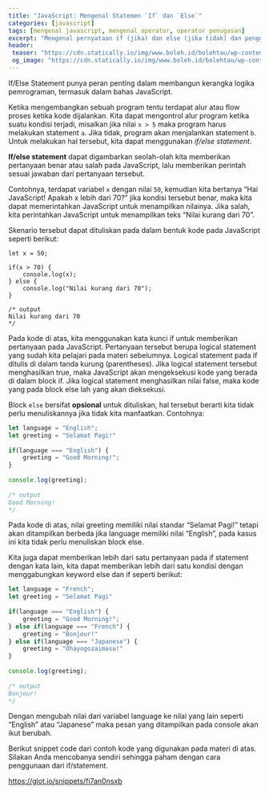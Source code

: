 ```yaml
---
title: "JavaScript: Mengenal Statemen `If` dan `Else`"
categories: [javascript]
tags: [mengenal javascript, mengenal operator, operator penugasan]
excerpt: "Mengenal pernyataan if (jika) dan else (jika tidak) dan penggunaannya dalam kerangka logika bahasa JavaScript"
header:
 teaser: "https://cdn.statically.io/img/www.boleh.id/bolehtau/wp-content/uploads/2019/09/js.jpg?w=420px"
 og_image: "https://cdn.statically.io/img/www.boleh.id/bolehtau/wp-content/uploads/2019/09/js.jpg"
---
```

If/Else Statement punya peran penting dalam membangun kerangka logika pemrograman, termasuk dalam bahas JavaScript.

Ketika mengembangkan sebuah program tentu terdapat alur atau flow proses ketika kode dijalankan. Kita dapat mengontrol alur program ketika suatu kondisi terjadi, misalkan jika nilai `x > 5` maka program harus melakukan statement `a`. Jika tidak, program akan menjalankan statement `b`. Untuk melakukan hal tersebut, kita dapat menggunakan _if/else statement_.

**If/else statement** dapat digambarkan seolah-olah kita memberikan pertanyaan benar atau salah pada JavaScript, lalu memberikan perintah sesuai jawaban dari pertanyaan tersebut.

Contohnya, terdapat variabel `x` dengan nilai `50`, kemudian kita bertanya “Hai JavaScript! Apakah x lebih dari 70?” jika kondisi tersebut benar, maka kita dapat memerintahkan JavaScript untuk menampilkan nilainya. Jika salah, kita perintahkan JavaScript untuk menampilkan teks “Nilai kurang dari 70”.

Skenario tersebut dapat dituliskan pada dalam bentuk kode pada JavaScript seperti berikut:

```javasrcipt
let x = 50;
 
if(x > 70) {
    console.log(x);
} else {
    console.log("Nilai kurang dari 70");
}
 
/* output
Nilai kurang dari 70
*/
```
Pada kode di atas, kita menggunakan kata kunci if untuk memberikan pertanyaan pada JavaScript. Pertanyaan tersebut berupa logical statement yang sudah kita pelajari pada materi sebelumnya. Logical statement pada if ditulis di dalam tanda kurung (parentheses). Jika logical statement tersebut menghasilkan true, maka JavaScript akan mengeksekusi kode yang berada di dalam block if. Jika logical statement menghasilkan nilai false, maka kode yang pada block else lah yang akan dieksekusi.

Block `else` bersifat **opsional** untuk dituliskan, hal tersebut berarti kita tidak perlu menuliskannya jika tidak kita manfaatkan. Contohnya:

```javascript
let language = "English";
let greeting = "Selamat Pagi!"
 
if(language === "English") {
    greeting = "Good Morning!";
}
 
console.log(greeting);
 
/* output
Good Morning!
*/
```

Pada kode di atas, nilai greeting memiliki nilai standar “Selamat Pagi!” tetapi akan ditampilkan berbeda jika language memiliki nilai “English”, pada kasus ini kita tidak perlu menuliskan block else.

Kita juga dapat memberikan lebih dari satu pertanyaan pada if statement dengan kata lain, kita dapat memberikan lebih dari satu kondisi dengan menggabungkan keyword else dan if seperti berikut:

```javascript
let language = "French";
let greeting = "Selamat Pagi"
 
if(language === "English") {
    greeting = "Good Morning!";
} else if(language === "French") {
    greeting = "Bonjour!"
} else if(language === "Japanese") {
    greeting = "Ohayogozaimasu!"
}
 
console.log(greeting);
 
/* output
Bonjour!
*/
```

Dengan mengubah nilai dari variabel language ke nilai yang lain seperti “English” atau “Japanese” maka pesan yang ditampilkan pada console akan ikut berubah.

Berikut snippet code dari contoh kode yang digunakan pada materi di atas. Silakan Anda mencobanya sendiri sehingga paham dengan cara penggunaan dari if/statement.

https://glot.io/snippets/fi7an0nsxb
